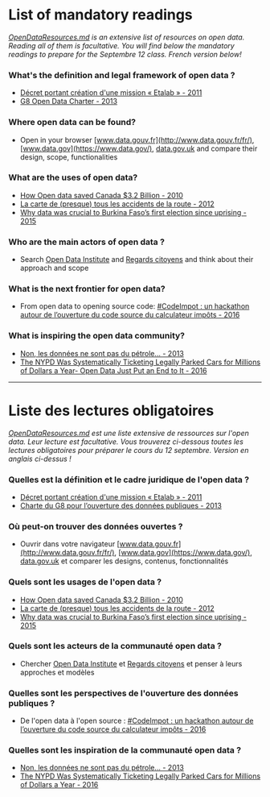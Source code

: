 List of mandatory readings 
==

*[OpenDataResources.md](https://github.com/cmfg/LearnOpenData/blob/master/OpenDataResources.md) is an extensive list of resources on open data. Reading all of them is facultative. You will find below the mandatory readings to prepare for the Septembre 12 class. French version below!* 

### What's the definition and legal framework of open data ? 
* [Décret portant création d'une mission « Etalab » - 2011](https://www.legifrance.gouv.fr/affichTexte.do?cidTexte=JORFTEXT000023619063&categorieLien=id)
* [G8 Open Data Charter - 2013](https://www.gov.uk/government/publications/open-data-charter/g8-open-data-charter-and-technical-annex)

### Where open data can be found?
* Open in your browser [www.data.gouv.fr](http://www.data.gouv.fr/fr/), [www.data.gov](https://www.data.gov/), [data.gov.uk](https://data.gov.uk/) and compare their design, scope, functionalities

### What are the uses of open data?
* [How Open data saved Canada $3.2 Billion - 2010](https://eaves.ca/2010/04/14/case-study-open-data-and-the-public-purse/)
* [La carte de (presque) tous les accidents de la route - 2012](http://rue89.nouvelobs.com/2014/06/25/carte-presque-tous-les-accidents-route-2012-253113)
* [Why data was crucial to Burkina Faso’s first election since uprising - 2015](https://www.theguardian.com/news/datablog/2015/dec/04/why-data-was-crucial-to-burkina-fasos-first-election-since-uprising)

### Who are the main actors of open data ?
* Search [Open Data Institute](http://theodi.org/) and [Regards citoyens](https://www.regardscitoyens.org/#&panel1-1) and think about their approach and scope

### What is the next frontier for open data?
* From open data to opening source code: [#CodeImpot : un hackathon autour de l’ouverture du code source du calculateur impôts - 2016](https://www.etalab.gouv.fr/codeimpot-un-hackathon-autour-de-louverture-du-code-source-du-calculateur-impots)

### What is inspiring the open data community?
* [Non, les données ne sont pas du pétrole... - 2013](http://www.henriverdier.com/2013/03/non-les-donnees-ne-sont-pas-du-petrole.html)
* [The NYPD Was Systematically Ticketing Legally Parked Cars for Millions of Dollars a Year- Open Data Just Put an End to It - 2016](http://iquantny.tumblr.com/post/144197004989/the-nypd-was-systematically-ticketing-legally)

_______________________________________________________________________________________________________________________________

Liste des lectures obligatoires  
==

*[OpenDataResources.md](https://github.com/cmfg/LearnOpenData/blob/master/OpenDataResources.md) est une liste extensive de ressources sur l'open data. Leur lecture est facultative. Vous trouverez ci-dessous toutes les lectures obligatoires pour préparer le cours du 12 septembre. Version en anglais ci-dessus !* 

### Quelles est la définition et le cadre juridique de l'open data ? 
* [Décret portant création d'une mission « Etalab » - 2011](https://www.legifrance.gouv.fr/affichTexte.do?cidTexte=JORFTEXT000023619063&categorieLien=id)
* [Charte du G8 pour l’ouverture des données publiques - 2013](http://www.modernisation.gouv.fr/sites/default/files/fichiers-attaches/charte-g8-ouverture-donnees-publiques-fr.pdf)  

### Où peut-on trouver des données ouvertes ? 
* Ouvrir dans votre navigateur [www.data.gouv.fr](http://www.data.gouv.fr/fr/), [www.data.gov](https://www.data.gov/), [data.gov.uk](https://data.gov.uk/) et comparer les designs, contenus, fonctionnalités 

### Quels sont les usages de l'open data ? 
* [How Open data saved Canada $3.2 Billion - 2010](https://eaves.ca/2010/04/14/case-study-open-data-and-the-public-purse/)
* [La carte de (presque) tous les accidents de la route - 2012](http://rue89.nouvelobs.com/2014/06/25/carte-presque-tous-les-accidents-route-2012-253113)
* [Why data was crucial to Burkina Faso’s first election since uprising - 2015](https://www.theguardian.com/news/datablog/2015/dec/04/why-data-was-crucial-to-burkina-fasos-first-election-since-uprising)

### Quels sont les acteurs de la communauté open data ? 
* Chercher [Open Data Institute](http://theodi.org/) et [Regards citoyens](https://www.regardscitoyens.org/#&panel1-1) et penser à leurs approches et modèles 

### Quelles sont les perspectives de l'ouverture des données publiques ? 
* De l'open data à l'open source : [#CodeImpot : un hackathon autour de l’ouverture du code source du calculateur impôts - 2016](https://www.etalab.gouv.fr/codeimpot-un-hackathon-autour-de-louverture-du-code-source-du-calculateur-impots)

### Quelles sont les inspiration de la communauté open data ? 
* [Non, les données ne sont pas du pétrole... - 2013](http://www.henriverdier.com/2013/03/non-les-donnees-ne-sont-pas-du-petrole.html)
* [The NYPD Was Systematically Ticketing Legally Parked Cars for Millions of Dollars a Year - 2016](http://iquantny.tumblr.com/post/144197004989/the-nypd-was-systematically-ticketing-legally)

